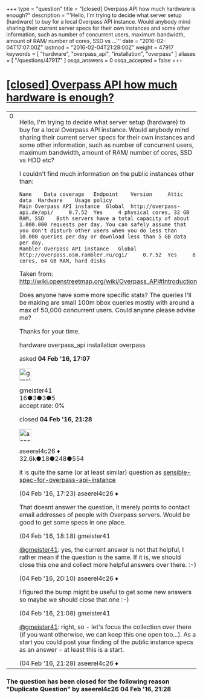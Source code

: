 +++
type = "question"
title = "[closed] Overpass API how much hardware is enough?"
description = '''Hello,  I&#x27;m trying to decide what server setup (hardware) to buy for a local Overpass API instance. Would anybody mind sharing their current server specs for their own instances and some other information, such as number of concurrent users, maximum bandwidth, amount of RAM/ number of cores, SSD vs ...'''
date = "2016-02-04T17:07:00Z"
lastmod = "2016-02-04T21:28:00Z"
weight = 47917
keywords = [ "hardware", "overpass_api", "installation", "overpass" ]
aliases = [ "/questions/47917" ]
osqa_answers = 0
osqa_accepted = false
+++

<div class="headNormal">

# [\[closed\] Overpass API how much hardware is enough?](/questions/47917/overpass-api-how-much-hardware-is-enough)

</div>

<div id="main-body">

<div id="askform">

<table id="question-table" style="width:100%;">
<colgroup>
<col style="width: 50%" />
<col style="width: 50%" />
</colgroup>
<tbody>
<tr>
<td style="width: 30px; vertical-align: top"><div class="vote-buttons">
<span id="post-47917-upvote" class="ajax-command post-vote up" rel="nofollow" title="I like this post (click again to cancel)"> </span>
<div id="post-47917-score" class="post-score" title="current number of votes">
0
</div>
<span id="post-47917-downvote" class="ajax-command post-vote down" rel="nofollow" title="I dont like this post (click again to cancel)"> </span> <span id="favorite-mark" class="ajax-command favorite-mark" rel="nofollow" title="mark/unmark this question as favorite (click again to cancel)"> </span>
<div id="favorite-count" class="favorite-count">
&#10;</div>
</div></td>
<td><div id="item-right">
<div class="question-body">
<p>Hello, I'm trying to decide what server setup (hardware) to buy for a local Overpass API instance. Would anybody mind sharing their current server specs for their own instances and some other information, such as number of concurrent users, maximum bandwidth, amount of RAM/ number of cores, SSD vs HDD etc?</p>
<p>I couldn't find much information on the public instances other than:</p>
<pre><code>Name    Data coverage   Endpoint    Version     Attic data  Hardware    Usage policy
Main Overpass API instance  Global  http://overpass-api.de/api/     0.7.52  Yes     4 physical cores, 32 GB RAM, SSD    Both servers have a total capacity of about 1.000.000 requests per day. You can safely assume that you don&#39;t disturb other users when you do less than 10.000 queries per day or download less than 5 GB data per day.
Rambler Overpass API instance   Global  http://overpass.osm.rambler.ru/cgi/     0.7.52  Yes     8 cores, 64 GB RAM, hard disks</code></pre>
<p>Taken from: <a href="http://wiki.openstreetmap.org/wiki/Overpass_API#Introduction">http://wiki.openstreetmap.org/wiki/Overpass_API#Introduction</a></p>
<p>Does anyone have some more specific stats? The queries I'll be making are small 100m bbox queries mostly with around a max of 50,000 concurrent users. Could anyone please advise me?</p>
<p>Thanks for your time.</p>
</div>
<div id="question-tags" class="tags-container tags">
<span class="post-tag tag-link-hardware" rel="tag" title="see questions tagged &#39;hardware&#39;">hardware</span> <span class="post-tag tag-link-overpass_api" rel="tag" title="see questions tagged &#39;overpass_api&#39;">overpass_api</span> <span class="post-tag tag-link-installation" rel="tag" title="see questions tagged &#39;installation&#39;">installation</span> <span class="post-tag tag-link-overpass" rel="tag" title="see questions tagged &#39;overpass&#39;">overpass</span>
</div>
<div id="question-controls" class="post-controls">
&#10;</div>
<div class="post-update-info-container">
<div class="post-update-info post-update-info-user">
<p>asked <strong>04 Feb '16, 17:07</strong></p>
<img src="https://secure.gravatar.com/avatar/1382f87fca144452793d096a71d332da?s=32&amp;d=identicon&amp;r=g" class="gravatar" width="32" height="32" alt="gmeister41&#39;s gravatar image" />
<p><span>gmeister41</span><br />
<span class="score" title="16 reputation points">16</span><span title="3 badges"><span class="badge1">●</span><span class="badgecount">3</span></span><span title="3 badges"><span class="silver">●</span><span class="badgecount">3</span></span><span title="5 badges"><span class="bronze">●</span><span class="badgecount">5</span></span><br />
<span class="accept_rate" title="Rate of the user&#39;s accepted answers">accept rate:</span> <span title="gmeister41 has no accepted answers">0%</span></p>
</div>
<div class="post-update-info post-update-info-edited">
<p><span> closed <strong>04 Feb '16, 21:28</strong> </span></p>
<img src="https://secure.gravatar.com/avatar/66f0dc05b44574e3894be07b0b37cf37?s=32&amp;d=identicon&amp;r=g" class="gravatar" width="32" height="32" alt="aseerel4c26&#39;s gravatar image" />
<p><span>aseerel4c26 ♦</span><br />
<span class="score" title="32615 reputation points"><span>32.6k</span></span><span title="18 badges"><span class="badge1">●</span><span class="badgecount">18</span></span><span title="248 badges"><span class="silver">●</span><span class="badgecount">248</span></span><span title="554 badges"><span class="bronze">●</span><span class="badgecount">554</span></span></p>
</div>
</div>
<div id="comments-container-47917" class="comments-container">
<span id="47918"></span>
<div id="comment-47918" class="comment">
<div id="post-47918-score" class="comment-score">
&#10;</div>
<div class="comment-text">
<p>it is quite the same (or at least similar) question as <a href="/questions/41895">sensible-spec-for-overpass-api-instance</a></p>
</div>
<div id="comment-47918-info" class="comment-info">
<span class="comment-age">(04 Feb '16, 17:23)</span> <span class="comment-user userinfo">aseerel4c26 ♦</span>
</div>
</div>
<span id="47920"></span>
<div id="comment-47920" class="comment">
<div id="post-47920-score" class="comment-score">
&#10;</div>
<div class="comment-text">
<p>That doesnt answer the question, it merely points to contact email addresses of people with Overpass servers. Would be good to get some specs in one place.</p>
</div>
<div id="comment-47920-info" class="comment-info">
<span class="comment-age">(04 Feb '16, 18:18)</span> <span class="comment-user userinfo">gmeister41</span>
</div>
</div>
<span id="47924"></span>
<div id="comment-47924" class="comment">
<div id="post-47924-score" class="comment-score">
&#10;</div>
<div class="comment-text">
<p><a href="http://help.openstreetmap.org/users/11113/gmeister41"></a><a href="http://help.openstreetmap.org/users/11113/gmeister41">@gmeister41</a>: yes, the current answer is not that helpful, I rather mean if the question is the same. If it is, we should close this one and collect more helpful answers over there. :-)</p>
</div>
<div id="comment-47924-info" class="comment-info">
<span class="comment-age">(04 Feb '16, 20:10)</span> <span class="comment-user userinfo">aseerel4c26 ♦</span>
</div>
</div>
<span id="47925"></span>
<div id="comment-47925" class="comment">
<div id="post-47925-score" class="comment-score">
&#10;</div>
<div class="comment-text">
<p>I figured the bump might be useful to get some new answers so maybe we should close that one :-)</p>
</div>
<div id="comment-47925-info" class="comment-info">
<span class="comment-age">(04 Feb '16, 21:08)</span> <span class="comment-user userinfo">gmeister41</span>
</div>
</div>
<span id="47926"></span>
<div id="comment-47926" class="comment">
<div id="post-47926-score" class="comment-score">
&#10;</div>
<div class="comment-text">
<p><a href="http://help.openstreetmap.org/users/11113/gmeister41"></a><a href="http://help.openstreetmap.org/users/11113/gmeister41">@gmeister41</a>: right, so - let's focus the collection over there (if you want otherwise, we can keep this one open too...). As a start you could post your finding of the public instance specs as an answer - at least this is a start.</p>
</div>
<div id="comment-47926-info" class="comment-info">
<span class="comment-age">(04 Feb '16, 21:28)</span> <span class="comment-user userinfo">aseerel4c26 ♦</span>
</div>
</div>
</div>
<div id="comment-tools-47917" class="comment-tools">
&#10;</div>
<div class="clear">
&#10;</div>
<div id="comment-47917-form-container" class="comment-form-container">
&#10;</div>
<div class="clear">
&#10;</div>
</div></td>
</tr>
</tbody>
</table>

<div class="question-status" style="margin-bottom:15px">

### The question has been closed for the following reason "Duplicate Question" by aseerel4c26 04 Feb '16, 21:28

</div>

</div>

</div>

